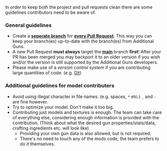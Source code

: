 In order to keep both the project and pull requests clean there are some guidelines contributors need to be aware of.

### General guidelines
* Create a <ins>**seperate branch**</ins> for <ins>**every Pull Request**</ins>. This way you can keep your branch(es) up-to-date with the branch(es) from Additional Guns.
* A new Pull Request **must always** target the [**main**](https://github.com/Mr-Pineapple/AdditionalGuns/tree/main) branch **first**!
After your PR has been merged you may backport it to an older version if you wish and/or the version is still supported by the Additional Guns developers.
* Please make use of a *version control system* if you are contributing large quantities of code. (e.g. [Git](https://git-scm.com))

### Additional guidelines for model contributers
* Avoid using illegal character in file names. (e.g. spaces, ``*`` etc.) ``_`` and ``-`` are fine however.
* Try to optimize your model. Don't make it too big.
* Contributing just models and textures is enough.
The team can take care of everything else, considering enough information is provided with the contribution. (Think about what the desired gun properties/stats/data, crafting ingredients etc. will look like)
  * Providing your own gun data is also allowed, but is not required.
  * There's no need to touch any of the mods code, the team prefers to do it themselves.

